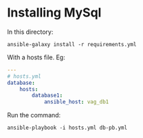 # Installing MySql

In this directory:
```
ansible-galaxy install -r requirements.yml
```

With a hosts file. Eg:
``` yaml
---
# hosts.yml
database:
    hosts:
        database1:
            ansible_host: vag_db1

```

Run the command:
```
ansible-playbook -i hosts.yml db-pb.yml
```

